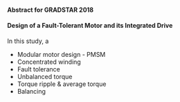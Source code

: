 #### Abstract for GRADSTAR 2018

#### Design of a Fault-Tolerant Motor and its Integrated Drive

In this study, a

* Modular motor design - PMSM
* Concentrated winding
* Fault tolerance
* Unbalanced torque
* Torque ripple & average torque
* Balancing
